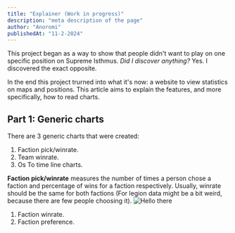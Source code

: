 ```yaml
---
title: "Explainer (Work in progress)"
description: "meta description of the page"
author: "Anoromi"
publishedAt: "11-2-2024"
---
```


This project began as a way to show that people didn't want to play on one specific position on 
Supreme Isthmus. *Did I discover anything?* Yes. I discovered the exact opposite.

In the end this project trurned into what it's now: a website to view statistics on maps and
positions. This article aims to explain the features, and more specifically, how to read charts.

Part 1: Generic charts
---
There are 3 generic charts that were created:
1. Faction pick/winrate.
1. Team winrate.
1. Os To time line charts.

**Faction pick/winrate** measures the number of times a person chose a faction 
and percentage of wins for a faction respectively. Usually, winrate should be the same for both factions
(For legion data might be a bit weird, because there are few people choosing it).
![Hello there]()




1. Faction winrate.
1. Faction preference.

